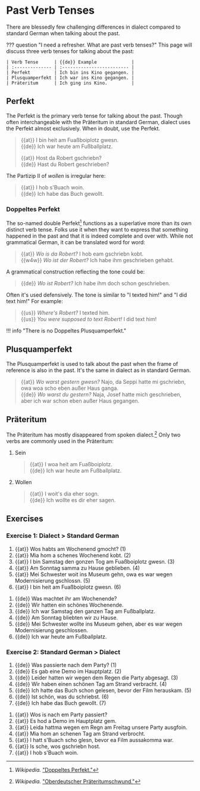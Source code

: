 # Past Verb Tenses

There are blessedly few challenging differences in dialect compared to standard German when talking about the past.

??? question "I need a refresher. What are past verb tenses?"
    This page will discuss three verb tenses for talking about the past:

    | Verb Tense      | {{de}} Example             |
    | :-------------- | :------------------------- |
    | Perfekt         | Ich bin ins Kino gegangen. |
    | Plusquamperfekt | Ich war ins Kino gegangen. |
    | Präteritum      | Ich ging ins Kino.         |

## Perfekt

The Perfekt is the primary verb tense for talking about the past. Though often interchangeable with the Präteritum in standard German, dialect uses the Perfekt almost exclusively. When in doubt, use the Perfekt.  
   > {{at}} I bin heit am Fuaßboiplotz gwesn.  
   > {{de}} Ich war heute am Fußballplatz.  
   >
   > {{at}} Host da Robert gschriebn?  
   > {{de}} Hast du Robert geschrieben?  

The Partizip II of _wollen_ is irregular here:  
   > {{at}} I hob s'Buach woin.  
   > {{de}} Ich habe das Buch gewollt.  

### Doppeltes Perfekt

The so-named double Perfekt[^wiki_doppeltes_perfekt] functions as a superlative more than its own distinct verb tense. Folks use it when they want to express that something happened in the past and that it is indeed complete and over with. While not grammatical German, it can be translated word for word:

> {{at}} _Wo is da Robert?_ I hob eam gschriebn kobt.  
> {{w4w}} _Wo ist der Robert?_ Ich habe ihm geschrieben gehabt.

A grammatical construction reflecting the tone could be:

> {{de}} _Wo ist Robert?_ Ich habe ihm doch schon geschrieben.

Often it's used defensively. The tone is similar to "I texted him!" and "I did text him!" For example:

> {{us}} _Where's Robert?_ I texted him.  
> {{us}} _You were supposed to text Robert!_ I did text him!

!!! info "There is no Doppeltes Plusquamperfekt."

[^wiki_doppeltes_perfekt]:
    _Wikipedia._ ["Doppeltes Perfekt."](https://de.m.wikipedia.org/wiki/Doppeltes_Perfekt)

## Plusquamperfekt

The Plusquamperfekt is used to talk about the past when the frame of reference is also in the past. It's the same in dialect as in standard German.

> {{at}} _Wo warst gestern gwesn?_ Najo, da Seppi hatte mi gschriebn, owa woa scho eben außer Haus ganga.  
> {{de}} _Wo warst du gestern?_ Naja, Josef hatte mich geschrieben, aber ich war schon eben außer Haus gegangen.

## Präteritum

The Präteritum has mostly disappeared from spoken dialect.[^wiki_präteritumsschwund] Only two verbs are commonly used in the Präteritum:

1. Sein  
   > {{at}} I woa heit am Fuaßboiplotz.  
   > {{de}} Ich war heute am Fußballplatz.  
2. Wollen  
   > {{at}} I woit's dia eher sogn.  
   > {{de}} Ich wollte es dir eher sagen.  

<!-- TODO what about werden in the passive? es wurde gesagt -->

[^wiki_präteritumsschwund]:
    _Wikipedia._ ["Oberdeutscher Präteritumschwund."](https://de.wikipedia.org/wiki/Oberdeutscher_Präteritumschwund)

## Exercises

### Exercise 1: Dialect > Standard German

<div class="annotate" markdown>

1. {{at}} Wos habts am Wochenend gmocht? (1)  
2. {{at}} Mia hom a schenes Wochenend kobt. (2)  
3. {{at}} I bin Samstag den gonzen Tog am Fuaßboiplotz gwesn. (3)  
4. {{at}} Am Sonntag samma zu Hause geblieben. (4)  
5. {{at}} Mei Schwester woit ins Museum gehn, owa es war wegen Modernisierung gschlossn. (5)  
6. {{at}} I bin heit am Fuaßboiplotz gwesn. (6)  

</div>

1. {{de}} Was machtet ihr am Wochenende?  
2. {{de}} Wir hatten ein schönes Wochenende.  
3. {{de}} Ich war Samstag den ganzen Tag am Fußballplatz.  
4. {{de}} Am Sonntag bliebten wir zu Hause.  
5. {{de}} Mei Schwester wollte ins Museum gehen, aber es war wegen Modernisierung geschlossen.  
6. {{de}} Ich war heute am Fußballplatz.  

### Exercise 2: Standard German > Dialect

<div class="annotate" markdown>

1. {{de}} Was passierte nach dem Party? (1)  
2. {{de}} Es gab eine Demo im Hauptplatz. (2)  
3. {{de}} Leider hatten wir wegen dem Regen die Party abgesagt. (3)  
4. {{de}} Wir haben einen schönen Tag am Strand verbracht. (4)  
5. {{de}} Ich hatte das Buch schon gelesen, bevor der Film herauskam. (5)  
6. {{de}} Ist schön, was du schriebst. (6)  
7. {{de}} Ich habe das Buch gewollt. (7)

</div>

1. {{at}} Wos is nach em Party passiert?  
2. {{at}} Es hod a Demo im Hauptplatz gem.  
3. {{at}} Leida hattma wegen em Regn am Freitag unsere Party ausgfoin.  
4. {{at}} Mia hom an schenen Tag am Strand verbrocht.  
5. {{at}} I hatt s'Buach scho glesn, bevor ea Film aussakomma war.  
6. {{at}} Is sche, wos gschriebn host.  
7. {{at}} I hob s'Buach woin.
